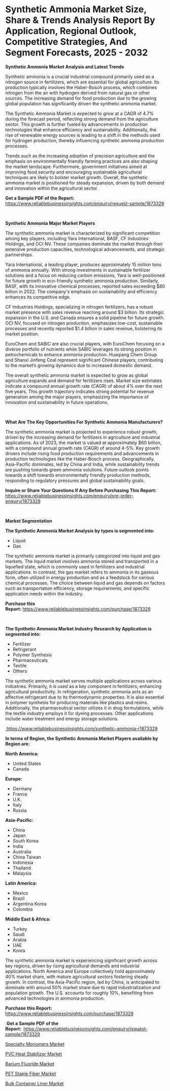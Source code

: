 <p><h1>Synthetic Ammonia Market Size, Share & Trends Analysis Report By Application, Regional Outlook, Competitive Strategies, And Segment Forecasts, 2025 - 2032</h1></p><p><strong>Synthetic Ammonia Market Analysis and Latest Trends</strong></p>
<p><p>Synthetic ammonia is a crucial industrial compound primarily used as a nitrogen source in fertilizers, which are essential for global agriculture. Its production typically involves the Haber-Bosch process, which combines nitrogen from the air with hydrogen derived from natural gas or other sources. The increasing demand for food production due to the growing global population has significantly driven the synthetic ammonia market.</p><p>The Synthetic Ammonia Market is expected to grow at a CAGR of 4.7% during the forecast period, reflecting strong demand from the agriculture sector. This growth is further fueled by advancements in production technologies that enhance efficiency and sustainability. Additionally, the rise of renewable energy sources is leading to a shift in the methods used for hydrogen production, thereby influencing synthetic ammonia production processes.</p><p>Trends such as the increasing adoption of precision agriculture and the emphasis on environmentally friendly farming practices are also shaping the market landscape. Furthermore, government initiatives aimed at improving food security and encouraging sustainable agricultural techniques are likely to bolster market growth. Overall, the synthetic ammonia market is positioned for steady expansion, driven by both demand and innovation within the agricultural sector.</p></p>
<p><strong>Get a Sample PDF of the Report:&nbsp;</strong> <a href="https://www.reliablebusinessinsights.com/enquiry/request-sample/1873329?utm_campaign=62&utm_medium=2&utm_source=Github&utm_content=ia&utm_term=31032025&utm_id=synthetic-ammonia">https://www.reliablebusinessinsights.com/enquiry/request-sample/1873329</a></p>
<p>&nbsp;</p>
<p><strong>Synthetic Ammonia Major Market Players</strong></p>
<p><p>The synthetic ammonia market is characterized by significant competition among key players, including Yara International, BASF, CF Industries Holdings, and OCI NV. These companies dominate the market through their extensive production capacities, technological advancements, and strategic partnerships.</p><p>Yara International, a leading player, produces approximately 15 million tons of ammonia annually. With strong investments in sustainable fertilizer solutions and a focus on reducing carbon emissions, Yara is well-positioned for future growth in eco-friendly synthetic ammonia production. Similarly, BASF, with its innovative chemical processes, reported sales exceeding $80 billion in 2022. The company's emphasis on sustainability and efficiency enhances its competitive edge.</p><p>CF Industries Holdings, specializing in nitrogen fertilizers, has a robust market presence with sales revenue reaching around $3 billion. Its strategic expansion in the U.S. and Canada ensures a solid pipeline for future growth. OCI NV, focused on nitrogen production, emphasizes low-cost, sustainable processes and recently reported $1.4 billion in sales revenue, bolstering its market position.</p><p>EuroChem and SABIC are also crucial players, with EuroChem focusing on a diverse portfolio of nutrients while SABIC leverages its strong position in petrochemicals to enhance ammonia production. Huaqiang Chem Group and Shanxi Jinfeng Coal represent significant Chinese players, contributing to the market’s growing dynamics due to increased domestic demand.</p><p>The overall synthetic ammonia market is expected to grow as global agriculture expands and demand for fertilizers rises. Market size estimates indicate a compound annual growth rate (CAGR) of about 4% over the next five years. This growth trajectory indicates strong potential for revenue generation among the major players, emphasizing the importance of innovation and sustainability in future operations.</p></p>
<p>&nbsp;</p>
<p><strong>What Are The Key Opportunities For Synthetic Ammonia Manufacturers?</strong></p>
<p><p>The synthetic ammonia market is projected to experience robust growth, driven by the increasing demand for fertilizers in agriculture and industrial applications. As of 2023, the market is valued at approximately $60 billion, with a compound annual growth rate (CAGR) of around 4-5%. Key growth drivers include rising food production requirements and advancements in production technologies like the Haber-Bosch process. Geographically, Asia-Pacific dominates, led by China and India, while sustainability trends are pushing towards green ammonia solutions. Future outlook points towards a shift towards environmentally friendly production methods, responding to regulatory pressures and global sustainability goals.</p></p>
<p><strong>Inquire or Share Your Questions If Any Before Purchasing This Report:</strong> <a href="https://www.reliablebusinessinsights.com/enquiry/pre-order-enquiry/1873329?utm_campaign=62&utm_medium=2&utm_source=Github&utm_content=ia&utm_term=31032025&utm_id=synthetic-ammonia">https://www.reliablebusinessinsights.com/enquiry/pre-order-enquiry/1873329</a></p>
<p>&nbsp;</p>
<p><strong>Market Segmentation</strong></p>
<p><strong>The Synthetic Ammonia Market Analysis by types is segmented into:</strong></p>
<p><ul><li>Liquid</li><li>Gas</li></ul></p>
<p><p>The synthetic ammonia market is primarily categorized into liquid and gas markets. The liquid market involves ammonia stored and transported in a liquefied state, which is commonly used in fertilizers and industrial applications. In contrast, the gas market refers to ammonia in its gaseous form, often utilized in energy production and as a feedstock for various chemical processes. The choice between liquid and gas depends on factors such as transportation efficiency, storage requirements, and specific application needs within the industry.</p></p>
<p><strong>Purchase this Report:&nbsp;</strong><a href="https://www.reliablebusinessinsights.com/purchase/1873329?utm_campaign=62&utm_medium=2&utm_source=Github&utm_content=ia&utm_term=31032025&utm_id=synthetic-ammonia">https://www.reliablebusinessinsights.com/purchase/1873329</a></p>
<p>&nbsp;</p>
<p><strong>The Synthetic Ammonia Market Industry Research by Application is segmented into:</strong></p>
<p><ul><li>Fertilizer</li><li>Refrigerant</li><li>Polymer Synthesis</li><li>Pharmaceuticals</li><li>Textile</li><li>Others</li></ul></p>
<p><p>The synthetic ammonia market serves multiple applications across various industries. Primarily, it is used as a key component in fertilizers, enhancing agricultural productivity. In refrigeration, synthetic ammonia acts as an effective refrigerant due to its thermodynamic properties. It is also essential in polymer synthesis for producing materials like plastics and resins. Additionally, the pharmaceutical sector utilizes it in drug formulations, while the textile industry employs it for dyeing processes. Other applications include water treatment and energy storage solutions.</p></p>
<p><a href="https://www.reliablebusinessinsights.com/synthetic-ammonia-r1873329?utm_campaign=62&utm_medium=2&utm_source=Github&utm_content=ia&utm_term=31032025&utm_id=synthetic-ammonia">&nbsp;https://www.reliablebusinessinsights.com/synthetic-ammonia-r1873329</a></p>
<p><strong>In terms of Region, the Synthetic Ammonia Market Players available by Region are:</strong></p>
<p>
    <p> <strong> North America: </strong>
        <ul>
            <li>United States</li>
            <li>Canada</li>
        </ul>
        </p> 
    <p> <strong> Europe: </strong>
        <ul>
            <li>Germany</li>
            <li>France</li>
            <li>U.K.</li>
            <li>Italy</li>
            <li>Russia</li>
        </ul>
        </p> 
    <p> <strong> Asia-Pacific: </strong>
        <ul>
            <li>China</li>
            <li>Japan</li>
            <li>South Korea</li>
            <li>India</li>
            <li>Australia</li>
            <li>China Taiwan</li>
            <li>Indonesia</li>
            <li>Thailand</li>
            <li>Malaysia</li>
        </ul>
        </p> 
    <p> <strong> Latin America: </strong>
        <ul>
            <li>Mexico</li>
            <li>Brazil</li>
            <li>Argentina Korea</li>
            <li>Colombia</li>
        </ul>
        </p> 
    <p> <strong> Middle East & Africa: </strong>
        <ul>
            <li>Turkey</li>
            <li>Saudi</li>
            <li>Arabia</li>
            <li>UAE</li>
            <li>Korea</li>
        </ul>
    </p>
    </p>
<p><p>The synthetic ammonia market is experiencing significant growth across key regions, driven by rising agricultural demands and industrial applications. North America and Europe collectively hold approximately 40% market share, with mature agricultural sectors fostering steady growth. In contrast, the Asia-Pacific region, led by China, is anticipated to dominate with around 50% market share due to rapid industrialization and population growth. The U.S. accounts for roughly 10%, benefiting from advanced technologies in ammonia production.</p></p>
<p><strong>Purchase this Report: </strong><a href="https://www.reliablebusinessinsights.com/purchase/1873329?utm_campaign=62&utm_medium=2&utm_source=Github&utm_content=ia&utm_term=31032025&utm_id=synthetic-ammonia">https://www.reliablebusinessinsights.com/purchase/1873329</a></p>
<p>&nbsp;<strong>Get a Sample PDF of the Report:&nbsp;&nbsp;</strong><a href="https://www.reliablebusinessinsights.com/enquiry/request-sample/1873329?utm_campaign=62&utm_medium=2&utm_source=Github&utm_content=ia&utm_term=31032025&utm_id=synthetic-ammonia">https://www.reliablebusinessinsights.com/enquiry/request-sample/1873329</a></p>
<p><strong></strong></p>
<p><p><a href="https://github.com/alekitanis/Market-Research-Report-List-1/blob/main/specialty-monomers-market.md?utm_campaign=62&utm_medium=2&utm_source=Github&utm_content=ia&utm_term=31032025&utm_id=synthetic-ammonia">Specialty Monomers Market</a></p><p><a href="https://github.com/hirtzhulstsq/Market-Research-Report-List-1/blob/main/pvc-heat-stabilizer-market.md?utm_campaign=62&utm_medium=2&utm_source=Github&utm_content=ia&utm_term=31032025&utm_id=synthetic-ammonia">PVC Heat Stabilizer Market</a></p><p><a href="https://github.com/bilkbitsch/Market-Research-Report-List-1/blob/main/barium-fluoride-market.md?utm_campaign=62&utm_medium=2&utm_source=Github&utm_content=ia&utm_term=31032025&utm_id=synthetic-ammonia">Barium Fluoride Market</a></p><p><a href="https://github.com/azetehhasle/Market-Research-Report-List-1/blob/main/pet-staple-fiber-market.md?utm_campaign=62&utm_medium=2&utm_source=Github&utm_content=ia&utm_term=31032025&utm_id=synthetic-ammonia">PET Staple Fiber Market</a></p><p><a href="https://github.com/knipsfilip8f/Market-Research-Report-List-1/blob/main/bulk-container-liner-market.md?utm_campaign=62&utm_medium=2&utm_source=Github&utm_content=ia&utm_term=31032025&utm_id=synthetic-ammonia">Bulk Container Liner Market</a></p></p>